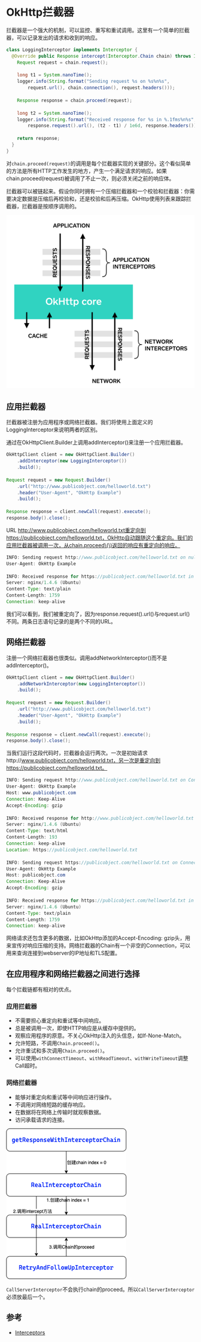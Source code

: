 # OkHttp拦截器

拦截器是一个强大的机制，可以监控、重写和重试调用。这里有一个简单的拦截器，可以记录发出的请求和收到的响应。

```java
class LoggingInterceptor implements Interceptor {
  @Override public Response intercept(Interceptor.Chain chain) throws IOException {
    Request request = chain.request();

    long t1 = System.nanoTime();
    logger.info(String.format("Sending request %s on %s%n%s",
        request.url(), chain.connection(), request.headers()));

    Response response = chain.proceed(request);

    long t2 = System.nanoTime();
    logger.info(String.format("Received response for %s in %.1fms%n%s",
        response.request().url(), (t2 - t1) / 1e6d, response.headers()));

    return response;
  }
}
```

对`chain.proceed(request)`的调用是每个拦截器实现的关键部分。这个看似简单的方法是所有HTTP工作发生的地方，产生一个满足请求的响应。如果chain.proceed\(request\)被调用了不止一次，则必须关闭之前的响应体。

拦截器可以被链起来。假设你同时拥有一个压缩拦截器和一个校验和拦截器：你需要决定数据是压缩后再校验和，还是校验和后再压缩。OkHttp使用列表来跟踪拦截器，拦截器是按顺序调用的。

![](../../.gitbook/assets/image%20%2871%29.png)

## 应用拦截器

拦截器被注册为应用程序或网络拦截器。我们将使用上面定义的LoggingInterceptor来说明两者的区别。

通过在OkHttpClient.Builder上调用addInterceptor\(\)来注册一个应用拦截器。

```java
OkHttpClient client = new OkHttpClient.Builder()
    .addInterceptor(new LoggingInterceptor())
    .build();

Request request = new Request.Builder()
    .url("http://www.publicobject.com/helloworld.txt")
    .header("User-Agent", "OkHttp Example")
    .build();

Response response = client.newCall(request).execute();
response.body().close();
```

URL http://www.publicobject.com/helloworld.txt重定向到https://publicobject.com/helloworld.txt，OkHttp自动跟随这个重定向。我们的应用拦截器被调用一次，从chain.proceed\(\)返回的响应有重定向的响应。

```java
INFO: Sending request http://www.publicobject.com/helloworld.txt on null
User-Agent: OkHttp Example

INFO: Received response for https://publicobject.com/helloworld.txt in 1179.7ms
Server: nginx/1.4.6 (Ubuntu)
Content-Type: text/plain
Content-Length: 1759
Connection: keep-alive
```

我们可以看到，我们被重定向了，因为response.request\(\).url\(\)与request.url\(\)不同。两条日志语句记录的是两个不同的URL。

## 网络拦截器

注册一个网络拦截器也很类似。调用addNetworkInterceptor\(\)而不是addInterceptor\(\)。

```java
OkHttpClient client = new OkHttpClient.Builder()
    .addNetworkInterceptor(new LoggingInterceptor())
    .build();

Request request = new Request.Builder()
    .url("http://www.publicobject.com/helloworld.txt")
    .header("User-Agent", "OkHttp Example")
    .build();

Response response = client.newCall(request).execute();
response.body().close();
```

当我们运行这段代码时，拦截器会运行两次。一次是初始请求http://www.publicobject.com/helloworld.txt，另一次是重定向到https://publicobject.com/helloworld.txt。

```java
INFO: Sending request http://www.publicobject.com/helloworld.txt on Connection{www.publicobject.com:80, proxy=DIRECT hostAddress=54.187.32.157 cipherSuite=none protocol=http/1.1}
User-Agent: OkHttp Example
Host: www.publicobject.com
Connection: Keep-Alive
Accept-Encoding: gzip

INFO: Received response for http://www.publicobject.com/helloworld.txt in 115.6ms
Server: nginx/1.4.6 (Ubuntu)
Content-Type: text/html
Content-Length: 193
Connection: keep-alive
Location: https://publicobject.com/helloworld.txt

INFO: Sending request https://publicobject.com/helloworld.txt on Connection{publicobject.com:443, proxy=DIRECT hostAddress=54.187.32.157 cipherSuite=TLS_ECDHE_RSA_WITH_AES_256_CBC_SHA protocol=http/1.1}
User-Agent: OkHttp Example
Host: publicobject.com
Connection: Keep-Alive
Accept-Encoding: gzip

INFO: Received response for https://publicobject.com/helloworld.txt in 80.9ms
Server: nginx/1.4.6 (Ubuntu)
Content-Type: text/plain
Content-Length: 1759
Connection: keep-alive
```

网络请求还包含更多的数据，比如OkHttp添加的Accept-Encoding: gzip头，用来宣传对响应压缩的支持。网络拦截器的Chain有一个非空的Connection，可以用来查询连接到webserver的IP地址和TLS配置。

## 在应用程序和网络拦截器之间进行选择

每个拦截链都有相对的优点。

### 应用拦截器

* 不需要担心重定向和重试等中间响应。 
* 总是被调用一次，即使HTTP响应是从缓存中提供的。
* 观察应用程序的原意。不关心OkHttp注入的头信息，如If-None-Match。
* 允许短路，不调用`Chain.proceed()`。
* 允许重试和多次调用`Chain.proceed()`。 
* 可以使用`withConnectTimeout`、`withReadTimeout`、`withWriteTimeout`调整Call超时。

### 网络拦截器

* 能够对重定向和重试等中间响应进行操作。 
* 不调用对网络短路的缓存响应。 
* 在数据将在网络上传输时就观察数据。 
* 访问承载请求的连接。





![](../../.gitbook/assets/image%20%2872%29%20%281%29.png)

`CallServerInterceptor`不会执行chain的proceed。所以`CallServerInterceptor`必须放最后一个。

## 参考

* [Interceptors](https://square.github.io/okhttp/interceptors/)

